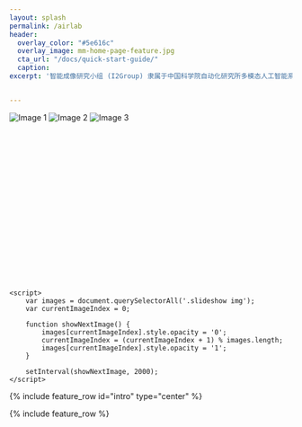 ```yaml
---
layout: splash
permalink: /airlab
header:
  overlay_color: "#5e616c"
  overlay_image: mm-home-page-feature.jpg
  cta_url: "/docs/quick-start-guide/"
  caption:
excerpt: '智能成像研究小组 (I2Group) 隶属于中国科学院自动化研究所多模态人工智能系统全国重点实验室视频内容安全团队，团队负责人为胡卫明研究员，研究小组负责人为李兵研究员和王隽副研究员。研究小组围绕ISP智能参数优化、图像质量评估、low-level视觉大模型、白平衡等底层视觉方向开展了一系列具有高学术价值的基础理论和创新方法研究，相关成果发表在TPAMI、IJCV、CVPR、ECCV等国际权威期刊和会议上，并获得了AIM 2022 Learned Smart ISP客观指标赛道的第一名，核心技术已在合作企业的产品上实现落地应用，大幅提升了相机成像的质量和效率，加快了产品的更新迭代，给用户带来了更好的视觉体验。<br /><br /> {::nomarkdown} {:/nomarkdown}'


---
```

<div>
<head>
    <style>  
        .slideshow img {
            position: absolute;
            width: 100%;
            height: 100%;
            opacity: 0;
            transition: opacity 1s ease-in-out;
        }
    </style>
</head>
<body>
    <div style="position: relative;width: 100%;height: 300px;overflow: hidden;">
        <img src="01.png" alt="Image 1">
        <img src="02.png" alt="Image 2">
        <img src="03.png" alt="Image 3">
    </div>

    <script>
        var images = document.querySelectorAll('.slideshow img');
        var currentImageIndex = 0;

        function showNextImage() {
            images[currentImageIndex].style.opacity = '0';
            currentImageIndex = (currentImageIndex + 1) % images.length;
            images[currentImageIndex].style.opacity = '1';
        }

        setInterval(showNextImage, 2000); 
    </script>
</body>
</div>


{% include feature_row id="intro" type="center" %}

{% include feature_row %}
